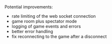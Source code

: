 Potential improvements:

- rate limiting of the web socket connection
- game room plus spectator mode
- logging of game events and errors
- better error handling
- fix reconnecting to the game after a disconnect
